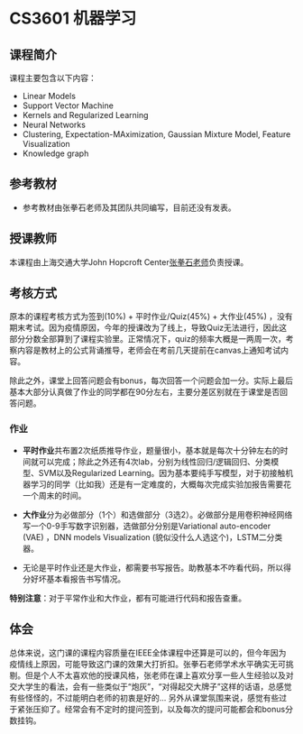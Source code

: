
# CS3601 机器学习

## 课程简介

课程主要包含以下内容：

* Linear Models
* Support Vector Machine
* Kernels and Regularized Learning
* Neural Networks
* Clustering, Expectation-MAximization, Gaussian Mixture Model, Feature Visualization
* Knowledge graph

## 参考教材

- 参考教材由张拳石老师及其团队共同编写，目前还没有发表。

## 授课教师

本课程由上海交通大学John Hopcroft Center[张拳石老师](http://qszhang.com/)负责授课。

## 考核方式

原本的课程考核方式为签到(10%) + 平时作业/Quiz(45%) + 大作业(45%) ，没有期末考试。因为疫情原因，今年的授课改为了线上，导致Quiz无法进行，因此这部分分数全部算到了课程实验里。正常情况下，quiz的频率大概是一两周一次，考察内容是教材上的公式背诵推导，老师会在考前几天提前在canvas上通知考试内容。

除此之外，课堂上回答问题会有bonus，每次回答一个问题会加一分。实际上最后基本大部分认真做了作业的同学都在90分左右，主要分差区别就在于课堂是否回答问题。

### 作业

* **平时作业**共布置2次纸质推导作业，题量很小，基本就是每次十分钟左右的时间就可以完成；除此之外还有4次lab，分别为线性回归/逻辑回归、分类模型、SVM以及Regularized Learning。因为基本要纯手写模型，对于初接触机器学习的同学（比如我）还是有一定难度的，大概每次完成实验加报告需要花一个周末的时间。

* **大作业**分为必做部分（1个）和选做部分（3选2）。必做部分是用卷积神经网络写一个0-9手写数字识别器，选做部分分别是Variational auto-encoder (VAE) ，DNN models Visualization (貌似没什么人选这个)，LSTM二分类器。

* 无论是平时作业还是大作业，都需要书写报告。助教基本不咋看代码，所以得分好坏基本看报告书写情况。

**特别注意**：对于平常作业和大作业，都有可能进行代码和报告查重。

## 体会

总体来说，这门课的课程内容质量在IEEE全体课程中还算是可以的，但今年因为疫情线上原因，可能导致这门课的效果大打折扣。张拳石老师学术水平确实无可挑剔。但是个人不太喜欢他的授课风格，张老师在课上喜欢分享一些人生经验以及对交大学生的看法，会有一些类似于“炮灰”，“对得起交大牌子”这样的话语，总感觉有些怪怪的，不过能明白老师的初衷是好的... 另外从课堂氛围来说，感觉有些过于紧张压抑了。经常会有不定时的提问签到，以及每次的提问可能都会和bonus分数挂钩。